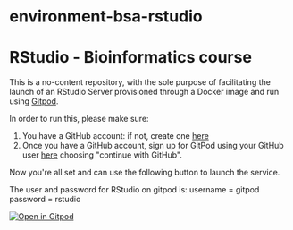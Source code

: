 # environment-bsa-rstudio
# RStudio - Bioinformatics course

This is a no-content repository, with the sole purpose of facilitating the launch of an RStudio Server provisioned through a Docker image and run using [Gitpod](https://www.gitpod.io/docs/introduction).

In order to run this, please make sure:

1. You have a GitHub account: if not, create one [here](https://github.com/signup)
2. Once you have a GitHub account, sign up for GitPod using your GitHub user [here](https://gitpod.io/login/) choosing "continue with GitHub".

Now you're all set and can use the following button to launch the service.

The user and password for RStudio on gitpod is:
username = gitpod
password = rstudio

[![Open in Gitpod](https://gitpod.io/button/open-in-gitpod.svg)](https://gitpod.io/#https://github.com/AstraBert/environment-bsa-rstudio)
